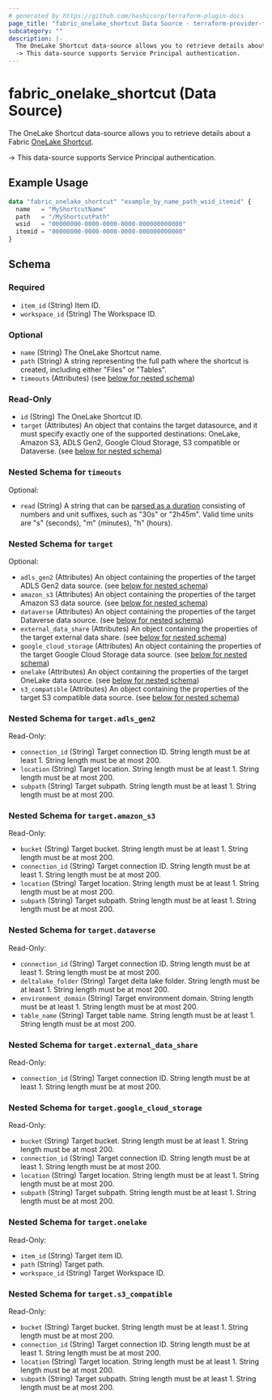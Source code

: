 ```yaml
---
# generated by https://github.com/hashicorp/terraform-plugin-docs
page_title: "fabric_onelake_shortcut Data Source - terraform-provider-fabric"
subcategory: ""
description: |-
  The OneLake Shortcut data-source allows you to retrieve details about a Fabric OneLake Shortcut https://learn.microsoft.com/fabric/onelake/onelake-shortcuts.
  -> This data-source supports Service Principal authentication.
---
```


# fabric_onelake_shortcut (Data Source)

The OneLake Shortcut data-source allows you to retrieve details about a Fabric [OneLake Shortcut](https://learn.microsoft.com/fabric/onelake/onelake-shortcuts).

-> This data-source supports Service Principal authentication.

## Example Usage

```terraform
data "fabric_onelake_shortcut" "example_by_name_path_wsid_itemid" {
  name   = "MyShortcutName"
  path   = "/MyShortcutPath"
  wsid   = "00000000-0000-0000-0000-000000000000"
  itemid = "00000000-0000-0000-0000-000000000000"
}
```

<!-- schema generated by tfplugindocs -->
## Schema

### Required

- `item_id` (String) Item ID.
- `workspace_id` (String) The Workspace ID.

### Optional

- `name` (String) The OneLake Shortcut name.
- `path` (String) A string representing the full path where the shortcut is created, including either "Files" or "Tables".
- `timeouts` (Attributes) (see [below for nested schema](#nestedatt--timeouts))

### Read-Only

- `id` (String) The OneLake Shortcut ID.
- `target` (Attributes) An object that contains the target datasource, and it must specify exactly one of the supported destinations: OneLake, Amazon S3, ADLS Gen2, Google Cloud Storage, S3 compatible or Dataverse. (see [below for nested schema](#nestedatt--target))

<a id="nestedatt--timeouts"></a>

### Nested Schema for `timeouts`

Optional:

- `read` (String) A string that can be [parsed as a duration](https://pkg.go.dev/time#ParseDuration) consisting of numbers and unit suffixes, such as "30s" or "2h45m". Valid time units are "s" (seconds), "m" (minutes), "h" (hours).

<a id="nestedatt--target"></a>

### Nested Schema for `target`

Optional:

- `adls_gen2` (Attributes) An object containing the properties of the target ADLS Gen2 data source. (see [below for nested schema](#nestedatt--target--adls_gen2))
- `amazon_s3` (Attributes) An object containing the properties of the target Amazon S3 data source. (see [below for nested schema](#nestedatt--target--amazon_s3))
- `dataverse` (Attributes) An object containing the properties of the target Dataverse data source. (see [below for nested schema](#nestedatt--target--dataverse))
- `external_data_share` (Attributes) An object containing the properties of the target external data share. (see [below for nested schema](#nestedatt--target--external_data_share))
- `google_cloud_storage` (Attributes) An object containing the properties of the target Google Cloud Storage data source. (see [below for nested schema](#nestedatt--target--google_cloud_storage))
- `onelake` (Attributes) An object containing the properties of the target OneLake data source. (see [below for nested schema](#nestedatt--target--onelake))
- `s3_compatible` (Attributes) An object containing the properties of the target S3 compatible data source. (see [below for nested schema](#nestedatt--target--s3_compatible))

<a id="nestedatt--target--adls_gen2"></a>

### Nested Schema for `target.adls_gen2`

Read-Only:

- `connection_id` (String) Target connection ID. String length must be at least 1. String length must be at most 200.
- `location` (String) Target location. String length must be at least 1. String length must be at most 200.
- `subpath` (String) Target subpath. String length must be at least 1. String length must be at most 200.

<a id="nestedatt--target--amazon_s3"></a>

### Nested Schema for `target.amazon_s3`

Read-Only:

- `bucket` (String) Target bucket. String length must be at least 1. String length must be at most 200.
- `connection_id` (String) Target connection ID. String length must be at least 1. String length must be at most 200.
- `location` (String) Target location. String length must be at least 1. String length must be at most 200.
- `subpath` (String) Target subpath. String length must be at least 1. String length must be at most 200.

<a id="nestedatt--target--dataverse"></a>

### Nested Schema for `target.dataverse`

Read-Only:

- `connection_id` (String) Target connection ID. String length must be at least 1. String length must be at most 200.
- `deltalake_folder` (String) Target delta lake folder. String length must be at least 1. String length must be at most 200.
- `environment_domain` (String) Target environment domain. String length must be at least 1. String length must be at most 200.
- `table_name` (String) Target table name. String length must be at least 1. String length must be at most 200.

<a id="nestedatt--target--external_data_share"></a>

### Nested Schema for `target.external_data_share`

Read-Only:

- `connection_id` (String) Target connection ID. String length must be at least 1. String length must be at most 200.

<a id="nestedatt--target--google_cloud_storage"></a>

### Nested Schema for `target.google_cloud_storage`

Read-Only:

- `bucket` (String) Target bucket. String length must be at least 1. String length must be at most 200.
- `connection_id` (String) Target connection ID. String length must be at least 1. String length must be at most 200.
- `location` (String) Target location. String length must be at least 1. String length must be at most 200.
- `subpath` (String) Target subpath. String length must be at least 1. String length must be at most 200.

<a id="nestedatt--target--onelake"></a>

### Nested Schema for `target.onelake`

Read-Only:

- `item_id` (String) Target item ID.
- `path` (String) Target path.
- `workspace_id` (String) Target Workspace ID.

<a id="nestedatt--target--s3_compatible"></a>

### Nested Schema for `target.s3_compatible`

Read-Only:

- `bucket` (String) Target bucket. String length must be at least 1. String length must be at most 200.
- `connection_id` (String) Target connection ID. String length must be at least 1. String length must be at most 200.
- `location` (String) Target location. String length must be at least 1. String length must be at most 200.
- `subpath` (String) Target subpath. String length must be at least 1. String length must be at most 200.
